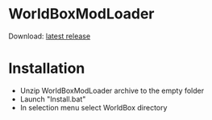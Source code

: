 # WorldBoxModLoader
Download: [latest release](https://github.com/DipCrai/WorldBoxModLoader/releases)

# Installation
- Unzip WorldBoxModLoader archive to the empty folder
- Launch "Install.bat"
- In selection menu select WorldBox directory
